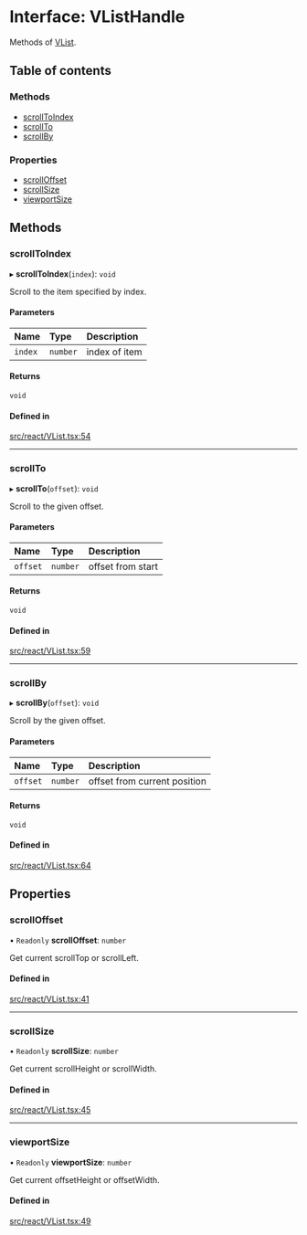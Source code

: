 # Interface: VListHandle

Methods of [VList](../API.md#vlist).

## Table of contents

### Methods

- [scrollToIndex](VListHandle.md#scrolltoindex)
- [scrollTo](VListHandle.md#scrollto)
- [scrollBy](VListHandle.md#scrollby)

### Properties

- [scrollOffset](VListHandle.md#scrolloffset)
- [scrollSize](VListHandle.md#scrollsize)
- [viewportSize](VListHandle.md#viewportsize)

## Methods

### scrollToIndex

▸ **scrollToIndex**(`index`): `void`

Scroll to the item specified by index.

#### Parameters

| Name | Type | Description |
| :------ | :------ | :------ |
| `index` | `number` | index of item |

#### Returns

`void`

#### Defined in

[src/react/VList.tsx:54](https://github.com/inokawa/virtua/blob/98fb19f/src/react/VList.tsx#L54)

___

### scrollTo

▸ **scrollTo**(`offset`): `void`

Scroll to the given offset.

#### Parameters

| Name | Type | Description |
| :------ | :------ | :------ |
| `offset` | `number` | offset from start |

#### Returns

`void`

#### Defined in

[src/react/VList.tsx:59](https://github.com/inokawa/virtua/blob/98fb19f/src/react/VList.tsx#L59)

___

### scrollBy

▸ **scrollBy**(`offset`): `void`

Scroll by the given offset.

#### Parameters

| Name | Type | Description |
| :------ | :------ | :------ |
| `offset` | `number` | offset from current position |

#### Returns

`void`

#### Defined in

[src/react/VList.tsx:64](https://github.com/inokawa/virtua/blob/98fb19f/src/react/VList.tsx#L64)

## Properties

### scrollOffset

• `Readonly` **scrollOffset**: `number`

Get current scrollTop or scrollLeft.

#### Defined in

[src/react/VList.tsx:41](https://github.com/inokawa/virtua/blob/98fb19f/src/react/VList.tsx#L41)

___

### scrollSize

• `Readonly` **scrollSize**: `number`

Get current scrollHeight or scrollWidth.

#### Defined in

[src/react/VList.tsx:45](https://github.com/inokawa/virtua/blob/98fb19f/src/react/VList.tsx#L45)

___

### viewportSize

• `Readonly` **viewportSize**: `number`

Get current offsetHeight or offsetWidth.

#### Defined in

[src/react/VList.tsx:49](https://github.com/inokawa/virtua/blob/98fb19f/src/react/VList.tsx#L49)
